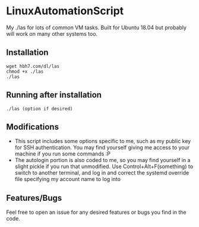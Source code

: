 # LinuxAutomationScript
My ./las for lots of common VM tasks. Built for Ubuntu 18.04 but probably will work on many other systems too. 


## Installation
```
wget hbh7.com/dl/las
chmod +x ./las 
./las
```

## Running after installation
`./las (option if desired)`

## Modifications
* This script includes some options specific to me, such as my public key for SSH authentication. You may find yourself giving me access to your machine if you run some commands :P 
* The autologin portion is also coded to me, so you may find yourself in a slight pickle if you run that unmodified. Use Control+Alt+F(something) to switch to another terminal, and log in and correct the systemd override file specifying my account name to log into

## Features/Bugs
Feel free to open an issue for any desired features or bugs you find in the code. 
